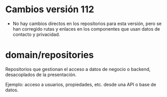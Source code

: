 # Cambios versión 112
- No hay cambios directos en los repositorios para esta versión, pero se han corregido rutas y enlaces en los componentes que usan datos de contacto y privacidad.
# domain/repositories

Repositorios que gestionan el acceso a datos de negocio o backend, desacoplados de la presentación.

Ejemplo: acceso a usuarios, propiedades, etc. desde una API o base de datos.
